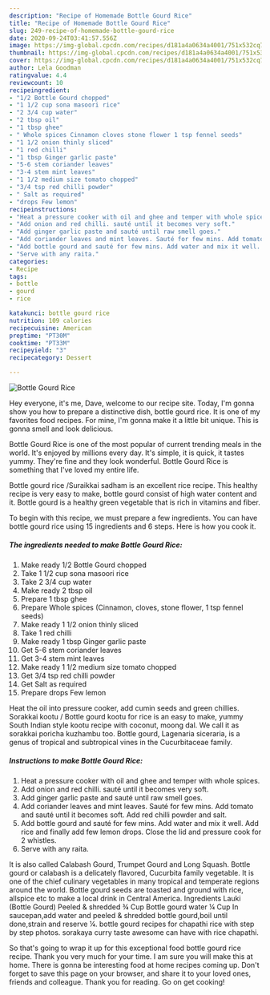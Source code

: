 ```yaml
---
description: "Recipe of Homemade Bottle Gourd Rice"
title: "Recipe of Homemade Bottle Gourd Rice"
slug: 249-recipe-of-homemade-bottle-gourd-rice
date: 2020-09-24T03:41:57.556Z
image: https://img-global.cpcdn.com/recipes/d181a4a0634a4001/751x532cq70/bottle-gourd-rice-recipe-main-photo.jpg
thumbnail: https://img-global.cpcdn.com/recipes/d181a4a0634a4001/751x532cq70/bottle-gourd-rice-recipe-main-photo.jpg
cover: https://img-global.cpcdn.com/recipes/d181a4a0634a4001/751x532cq70/bottle-gourd-rice-recipe-main-photo.jpg
author: Lela Goodman
ratingvalue: 4.4
reviewcount: 10
recipeingredient:
- "1/2 Bottle Gourd chopped"
- "1 1/2 cup sona masoori rice"
- "2 3/4 cup water"
- "2 tbsp oil"
- "1 tbsp ghee"
- " Whole spices Cinnamon cloves stone flower 1 tsp fennel seeds"
- "1 1/2 onion thinly sliced"
- "1 red chilli"
- "1 tbsp Ginger garlic paste"
- "5-6 stem coriander leaves"
- "3-4 stem mint leaves"
- "1 1/2 medium size tomato chopped"
- "3/4 tsp red chilli powder"
- " Salt as required"
- "drops Few lemon"
recipeinstructions:
- "Heat a pressure cooker with oil and ghee and temper with whole spices."
- "Add onion and red chilli. sauté until it becomes very soft."
- "Add ginger garlic paste and sauté until raw smell goes."
- "Add coriander leaves and mint leaves. Sauté for few mins. Add tomato and sauté until it becomes soft. Add red chilli powder and salt."
- "Add bottle gourd and sauté for few mins. Add water and mix it well. Add rice and finally add few lemon drops. Close the lid and pressure cook for 2 whistles."
- "Serve with any raita."
categories:
- Recipe
tags:
- bottle
- gourd
- rice

katakunci: bottle gourd rice 
nutrition: 109 calories
recipecuisine: American
preptime: "PT30M"
cooktime: "PT33M"
recipeyield: "3"
recipecategory: Dessert

---
```



![Bottle Gourd Rice](https://img-global.cpcdn.com/recipes/d181a4a0634a4001/751x532cq70/bottle-gourd-rice-recipe-main-photo.jpg)

Hey everyone, it's me, Dave, welcome to our recipe site. Today, I'm gonna show you how to prepare a distinctive dish, bottle gourd rice. It is one of my favorites food recipes. For mine, I'm gonna make it a little bit unique. This is gonna smell and look delicious.

Bottle Gourd Rice is one of the most popular of current trending meals in the world. It's enjoyed by millions every day. It's simple, it is quick, it tastes yummy. They're fine and they look wonderful. Bottle Gourd Rice is something that I've loved my entire life.

Bottle gourd rice /Suraikkai sadham is an excellent rice recipe. This healthy recipe is very easy to make, bottle gourd consist of high water content and it. Bottle gourd is a healthy green vegetable that is rich in vitamins and fiber.


To begin with this recipe, we must prepare a few ingredients. You can have bottle gourd rice using 15 ingredients and 6 steps. Here is how you cook it.

<!--inarticleads1-->

##### The ingredients needed to make Bottle Gourd Rice:

1. Make ready 1/2 Bottle Gourd chopped
1. Take 1 1/2 cup sona masoori rice
1. Take 2 3/4 cup water
1. Make ready 2 tbsp oil
1. Prepare 1 tbsp ghee
1. Prepare  Whole spices (Cinnamon, cloves, stone flower, 1 tsp fennel seeds)
1. Make ready 1 1/2 onion thinly sliced
1. Take 1 red chilli
1. Make ready 1 tbsp Ginger garlic paste
1. Get 5-6 stem coriander leaves
1. Get 3-4 stem mint leaves
1. Make ready 1 1/2 medium size tomato chopped
1. Get 3/4 tsp red chilli powder
1. Get  Salt as required
1. Prepare drops Few lemon


Heat the oil into pressure cooker, add cumin seeds and green chillies. Sorakkai kootu / Bottle gourd kootu for rice is an easy to make, yummy South Indian style kootu recipe with coconut, moong dal. We call it as sorakkai poricha kuzhambu too. Bottle gourd, Lagenaria siceraria, is a genus of tropical and subtropical vines in the Cucurbitaceae family. 

<!--inarticleads2-->

##### Instructions to make Bottle Gourd Rice:

1. Heat a pressure cooker with oil and ghee and temper with whole spices.
1. Add onion and red chilli. sauté until it becomes very soft.
1. Add ginger garlic paste and sauté until raw smell goes.
1. Add coriander leaves and mint leaves. Sauté for few mins. Add tomato and sauté until it becomes soft. Add red chilli powder and salt.
1. Add bottle gourd and sauté for few mins. Add water and mix it well. Add rice and finally add few lemon drops. Close the lid and pressure cook for 2 whistles.
1. Serve with any raita.


It is also called Calabash Gourd, Trumpet Gourd and Long Squash. Bottle gourd or calabash is a delicately flavored, Cucurbita family vegetable. It is one of the chief culinary vegetables in many tropical and temperate regions around the world. Bottle gourd seeds are toasted and ground with rice, allspice etc to make a local drink in Central America. Ingredients Lauki (Bottle Gourd) Peeled &amp; shredded ¾ Cup Bottle gourd water ¼ Cup In saucepan,add water and peeled &amp; shredded bottle gourd,boil until done,strain and reserve ¼. bottle gourd recipes for chapathi rice with step by step photos. sorakaya curry taste awesome can have with rice chapathi. 

So that's going to wrap it up for this exceptional food bottle gourd rice recipe. Thank you very much for your time. I am sure you will make this at home. There is gonna be interesting food at home recipes coming up. Don't forget to save this page on your browser, and share it to your loved ones, friends and colleague. Thank you for reading. Go on get cooking!
